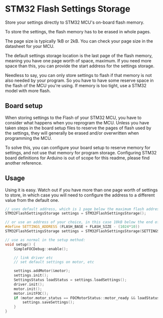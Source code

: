 
# STM32 Flash Settings Storage

Store your settings directly to STM32 MCU's on-board flash memory.

To store the settings, the flash memory has to be erased in whole pages. 

The page size is typically 1kB or 2kB. You can check your page size in the datasheet for your MCU.

The default settings storage location is the last page of the flash memory, meaning you have one page worth
of space, maximum. If you need more space than this, you can provide the start address for the settings storage.

Needless to say, you can only store settings to flash if that memory is not also needed by your program. So you have to have some reserve space in the flash of the MCU you're using. If memory is too tight, use a STM32 model with more flash.

## Board setup

When storing settings to the Flash of your STM32 MCU, you have to consider what happens when you reprogram the MCU. Unless you have taken steps in the board setup files to reserve the pages of flash used by the settings, they will generally be erased and/or overwritten when programming the MCU.

To solve this, you can configure your board setup to reserve memory for settings, and not use that memory for program storage. Configuring STM32 board definitions for Arduino is out of scope for this readme, please find another reference.

## Usage

Using it is easy. Watch out if you have more than one page worth of settings to store, in which case you will need to configure the address to a different value from the default one.

```c++
// uses default address, which is 1 page below the maximum flash address, e.g. the last page of the flash
STM32FlashSettingsStorage settings = STM32FlashSettingsStorage();

// or use an address of your choice, in this case 10kB below the end of flash:
#define SETTINGS_ADDRESS (FLASH_BASE + FLASH_SIZE - (1024*10))
STM32FlashSettingsStorage settings = STM32FlashSettingsStorage(SETTINGS_ADDRESS);

// use as normal in the setup method:
void setup() {
    SimpleFOCDebug::enable();

    // link driver etc
    // set default settings on motor, etc

    settings.addMotor(&motor);
    settings.init();
    SettingsStatus loadStatus = settings.loadSettings();
    driver.init();
    motor.init();
    motor.initFOC();
    if (motor.motor_status == FOCMotorStatus::motor_ready && loadStatus != SFOC_SETTINGS_SUCCESS) {
        settings.saveSettings();
    }    
}
```